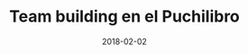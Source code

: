 ---
layout: post
category: day-by-day
date: 2018-02-02
title: Team building en el Puchilibro
image:
  thumbnail: /images/blog/thumbnails/2018-02-02-team-building-en-el-puchilibro.jpg
  path: /images/blog/2018-02-02-team-building-en-el-puchilibro.jpg
---
